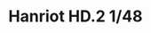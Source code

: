 ---
title: "Hanriot HD.2 1/48"
price: 1650.00 
desc: "WEEKEND EDITION, Hanriot HD.2 1/48, razmera: 1/48"
img_path: "/assets/img/8413.jpg"
brand: AMMO
available: true
special_offer: false
new: false
soon: false
cat: "Plasticne-Makete"
subcat: "PM-EDUARD"
subsubcat: ""
---